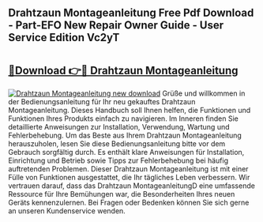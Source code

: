 ## Drahtzaun Montageanleitung Free Pdf Download - Part-EFO New Repair Owner Guide - User Service Edition Vc2yT

# <h2><a href="http://df6wnsc.blite.top/?on=Drahtzaun+Montageanleitung">🔗Download 👉🔴 Drahtzaun Montageanleitung</a></h2>

[![Drahtzaun Montageanleitung new download](https://i.imgur.com/lujVjoI.png)](http://df6wnsc.blite.top/?on=Drahtzaun+Montageanleitung)
Grüße und willkommen in der Bedienungsanleitung für Ihr neu gekauftes Drahtzaun Montageanleitung. Dieses Handbuch soll Ihnen helfen, die Funktionen und Funktionen Ihres Produkts einfach zu navigieren. Im Inneren finden Sie detaillierte Anweisungen zur Installation, Verwendung, Wartung und Fehlerbehebung. Um das Beste aus Ihrem Drahtzaun Montageanleitung herauszuholen, lesen Sie diese Bedienungsanleitung bitte vor dem Gebrauch sorgfältig durch. Es enthält klare Anweisungen für Installation, Einrichtung und Betrieb sowie Tipps zur Fehlerbehebung bei häufig auftretenden Problemen. Dieser Drahtzaun Montageanleitung ist mit einer Fülle von Funktionen ausgestattet, die Ihr tägliches Leben verbessern. Wir vertrauen darauf, dass das Drahtzaun MontageanleitungD eine umfassende Ressource für Ihre Bemühungen war, die Besonderheiten Ihres neuen Geräts kennenzulernen. Bei Fragen oder Bedenken können Sie sich gerne an unseren Kundenservice wenden.
